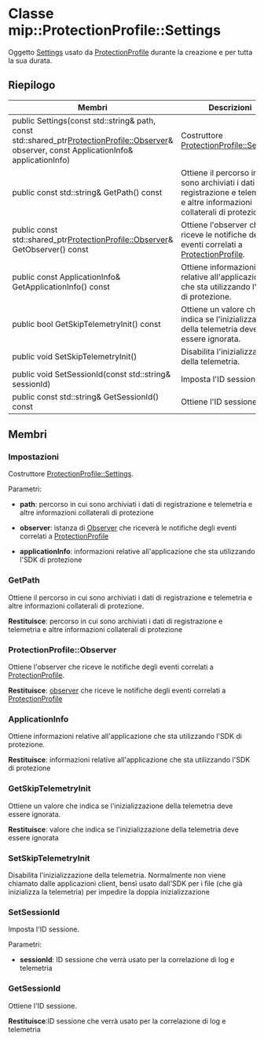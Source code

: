 # <a name="class-mipprotectionprofilesettings"></a>Classe mip::ProtectionProfile::Settings 
Oggetto [Settings](class_mip_protectionprofile_settings.md) usato da [ProtectionProfile](class_mip_protectionprofile.md) durante la creazione e per tutta la sua durata.
  
## <a name="summary"></a>Riepilogo
 Membri                        | Descrizioni                                
--------------------------------|---------------------------------------------
public Settings(const std::string& path, const std::shared_ptr<ProtectionProfile::Observer>& observer, const ApplicationInfo& applicationInfo)  |  Costruttore [ProtectionProfile::Settings](class_mip_protectionprofile_settings.md).
 public const std::string& GetPath() const  |  Ottiene il percorso in cui sono archiviati i dati di registrazione e telemetria e altre informazioni collaterali di protezione.
public const std::shared_ptr<ProtectionProfile::Observer>& GetObserver() const  |  Ottiene l'observer che riceve le notifiche degli eventi correlati a [ProtectionProfile](class_mip_protectionprofile.md).
 public const ApplicationInfo& GetApplicationInfo() const  |  Ottiene informazioni relative all'applicazione che sta utilizzando l'SDK di protezione.
 public bool GetSkipTelemetryInit() const  |  Ottiene un valore che indica se l'inizializzazione della telemetria deve essere ignorata.
 public void SetSkipTelemetryInit()  |  Disabilita l'inizializzazione della telemetria.
 public void SetSessionId(const std::string& sessionId)  |  Imposta l'ID sessione.
 public const std::string& GetSessionId() const  |  Ottiene l'ID sessione.
  
## <a name="members"></a>Membri
  
### <a name="settings"></a>Impostazioni
Costruttore [ProtectionProfile::Settings](class_mip_protectionprofile_settings.md).

Parametri:  
* **path**: percorso in cui sono archiviati i dati di registrazione e telemetria e altre informazioni collaterali di protezione 


* **observer**: istanza di [Observer](class_mip_protectionprofile_observer.md) che riceverà le notifiche degli eventi correlati a [ProtectionProfile](class_mip_protectionprofile.md)


* **applicationInfo**: informazioni relative all'applicazione che sta utilizzando l'SDK di protezione


  
### <a name="getpath"></a>GetPath
Ottiene il percorso in cui sono archiviati i dati di registrazione e telemetria e altre informazioni collaterali di protezione.

  
**Restituisce**: percorso in cui sono archiviati i dati di registrazione e telemetria e altre informazioni collaterali di protezione
  
### <a name="protectionprofileobserver"></a>ProtectionProfile::Observer
Ottiene l'observer che riceve le notifiche degli eventi correlati a [ProtectionProfile](class_mip_protectionprofile.md).

  
**Restituisce**: [observer](class_mip_protectionprofile_observer.md) che riceve le notifiche degli eventi correlati a [ProtectionProfile](class_mip_protectionprofile.md)
  
### <a name="applicationinfo"></a>ApplicationInfo
Ottiene informazioni relative all'applicazione che sta utilizzando l'SDK di protezione.

  
**Restituisce**: informazioni relative all'applicazione che sta utilizzando l'SDK di protezione
  
### <a name="getskiptelemetryinit"></a>GetSkipTelemetryInit
Ottiene un valore che indica se l'inizializzazione della telemetria deve essere ignorata.

  
**Restituisce**: valore che indica se l'inizializzazione della telemetria deve essere ignorata
  
### <a name="setskiptelemetryinit"></a>SetSkipTelemetryInit
Disabilita l'inizializzazione della telemetria.
Normalmente non viene chiamato dalle applicazioni client, bensì usato dall'SDK per i file (che già inizializza la telemetria) per impedire la doppia inizializzazione
  
### <a name="setsessionid"></a>SetSessionId
Imposta l'ID sessione.

Parametri:  
* **sessionId**: ID sessione che verrà usato per la correlazione di log e telemetria


  
### <a name="getsessionid"></a>GetSessionId
Ottiene l'ID sessione.

  
**Restituisce**:ID sessione che verrà usato per la correlazione di log e telemetria